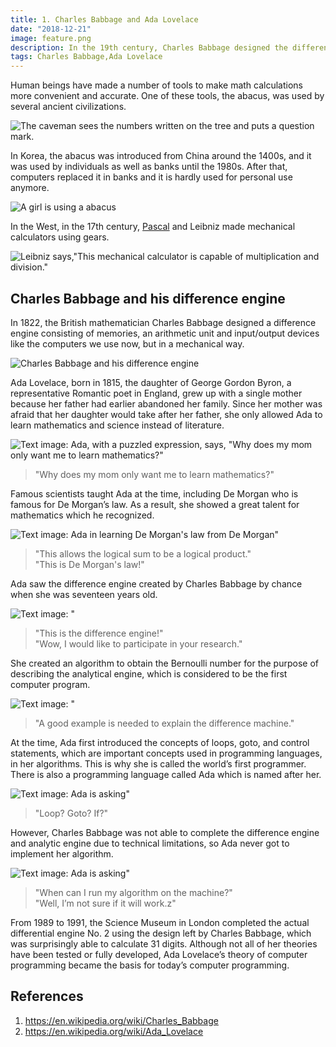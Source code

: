 ```yaml
---
title: 1. Charles Babbage and Ada Lovelace
date: "2018-12-21"
image: feature.png
description: In the 19th century, Charles Babbage designed the difference engine, and Ada Lovelace created the first algorithm, shaping the foundation of modern computing and programming concepts.
tags: Charles Babbage,Ada Lovelace
---
```


Human beings have made a number of tools to make math calculations more convenient and accurate. One of these tools, the abacus, was used by several ancient civilizations.

![The caveman sees the numbers written on the tree and puts a question mark.](images/1_1.png)

In Korea, the abacus was introduced from China around the 1400s, and it was used by individuals as well as banks until the 1980s. After that, computers replaced it in banks and it is hardly used for personal use anymore.

![A girl is using a abacus](images/1_2.png "size:70%")

In the West, in the 17th century, [Pascal](https://en.wikipedia.org/wiki/Pascal%27s_calculator) and Leibniz made mechanical calculators using gears.

![Leibniz says,"This mechanical calculator is capable of multiplication and division."](images/1_3.png "Gottfried Wilhelm Leibniz(1646-1716) size:70%")

## Charles Babbage and his difference engine
In 1822, the British mathematician Charles Babbage designed a difference engine consisting of memories, an arithmetic unit and input/output devices like the computers we use now, but in a mechanical way.

![Charles Babbage and his difference engine](images/1_4.png "size:80%")


Ada Lovelace, born in 1815, the daughter of George Gordon Byron, a representative Romantic poet in England, grew up with a single mother because her father had earlier abandoned her family. Since her mother was afraid that her daughter would take after her father, she only allowed Ada to learn mathematics and science instead of literature.

 ![Text image: Ada, with a puzzled expression, says, "Why does my mom only want me to learn mathematics?"](images/1_5.png "size:80%")
> "Why does my mom only want me to learn mathematics?"

Famous scientists taught Ada at the time, including De Morgan who is famous for De Morgan’s law. As a result, she showed a great talent for mathematics which he recognized.

![Text image: Ada in learning De Morgan's law from De Morgan"](images/1_6.png "size:80%")
> "This allows the logical sum to be a logical product." \
> "This is De Morgan's law!"

Ada saw the difference engine created by Charles Babbage by chance when she was seventeen years old.

![Text image: "](images/1_7.png "size:90%")
> "This is the difference engine!" \
> "Wow, I would like to participate in your research."

She created an algorithm to obtain the Bernoulli number for the purpose of describing the analytical engine, which is considered to be the first computer program.

![Text image: "](images/1_8.png "size:80%")
> "A good example is needed to explain the difference machine."

At the time, Ada first introduced the concepts of loops, goto, and control statements, which are important concepts used in programming languages, in her algorithms. This is why she is called the world’s first programmer. There is also a programming language called Ada which is named after her.

![Text image: Ada is asking"](images/1_9.png "size:70%")
> "Loop? Goto? If?"

However, Charles Babbage was not able to complete the difference engine and analytic engine due to technical limitations, so Ada never got to implement her algorithm.

![Text image: Ada is asking"](images/1_10.png)
> "When can I run my algorithm on the machine?" \
> "Well, I’m not sure if it will work.z"

From 1989 to 1991, the Science Museum in London completed the actual differential engine No. 2 using the design left by Charles Babbage, which was surprisingly able to calculate 31 digits. Although not all of her theories have been tested or fully developed, Ada Lovelace’s theory of computer programming became the basis for today’s computer programming.

## References
1. https://en.wikipedia.org/wiki/Charles_Babbage
2. https://en.wikipedia.org/wiki/Ada_Lovelace
